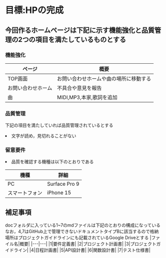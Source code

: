 # 目標:HPの完成


## 今回作るホームページは下記に示す機能強化と品質管理の2つの項目を満たしているものとする
### 機能強化
|ページ|概要|
| --- | --- |
|TOP画面|お問い合わせホームや曲の場所に移動する|
|お問い合わせホーム|不具合や意見を報告|
|曲|MIDI,MP3,本家,歌詞を追加|

### 品質管理
下記の項目を満たしていれば品質管理されているとする
<li>文字が読め，見切れることがない

### 留意要件
<li> 品質を確認する機種は以下のとおりである

|機種|詳細|
|---|---|
|PC|Surface Pro 9|
|スマートフォン|iPhone 15|

## 補足事項
docフォルダに入っている1~7のmdファイルは下記のとおりの構成になっている<br/>
なお，4,7はGitHub上で管理できないドキュメントタイプBに該当するので格納場所はプロジェクトガイドラインにも記載されているGoogle Driveとする
|ファイル名|概要|
|---|---|
|1|要件定義書|
|2|プロジェクト計画書|
|3|プロジェクトガイドライン|
|4|日程計画書|
|5|API設計書|
|6|関数設計書|
|7|テスト仕様書|
